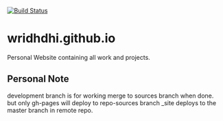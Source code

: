 [![Build Status](https://travis-ci.org/wridhdhi/wridhdhi.github.io.svg?branch=sources)](https://travis-ci.org/wridhdhi/wridhdhi.github.io)

# wridhdhi.github.io
Personal Website containing all work and projects.

## Personal Note
development branch is for working
merge to sources branch when done.
but only gh-pages will deploy to repo-sources branch
_site deploys to the master branch in remote repo.
